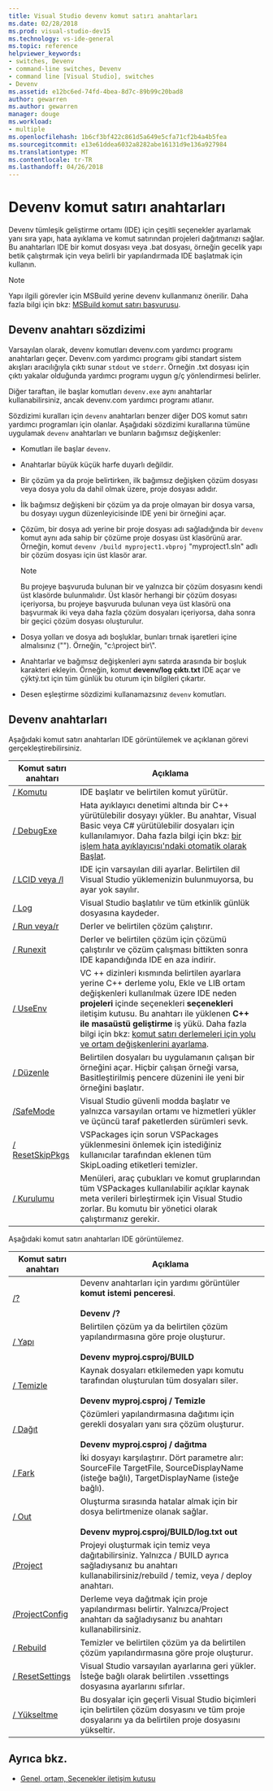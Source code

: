 ```yaml
---
title: Visual Studio devenv komut satırı anahtarları
ms.date: 02/28/2018
ms.prod: visual-studio-dev15
ms.technology: vs-ide-general
ms.topic: reference
helpviewer_keywords:
- switches, Devenv
- command-line switches, Devenv
- command line [Visual Studio], switches
- Devenv
ms.assetid: e12bc6ed-74fd-4bea-8d7c-89b99c20bad8
author: gewarren
ms.author: gewarren
manager: douge
ms.workload:
- multiple
ms.openlocfilehash: 1b6cf3bf422c861d5a649e5cfa71cf2b4a4b5fea
ms.sourcegitcommit: e13e61ddea6032a8282abe16131d9e136a927984
ms.translationtype: MT
ms.contentlocale: tr-TR
ms.lasthandoff: 04/26/2018
---
```

# <a name="devenv-command-line-switches"></a>Devenv komut satırı anahtarları

Devenv tümleşik geliştirme ortamı (IDE) için çeşitli seçenekler ayarlamak yanı sıra yapı, hata ayıklama ve komut satırından projeleri dağıtmanızı sağlar. Bu anahtarları IDE bir komut dosyası veya .bat dosyası, örneğin gecelik yapı betik çalıştırmak için veya belirli bir yapılandırmada IDE başlatmak için kullanın.

> [!NOTE]
> Yapı ilgili görevler için MSBuild yerine devenv kullanmanız önerilir. Daha fazla bilgi için bkz: [MSBuild komut satırı başvurusu](../../msbuild/msbuild-command-line-reference.md).

## <a name="devenv-switch-syntax"></a>Devenv anahtarı sözdizimi

Varsayılan olarak, devenv komutları devenv.com yardımcı programı anahtarları geçer. Devenv.com yardımcı programı gibi standart sistem akışları aracılığıyla çıktı sunar `stdout` ve `stderr`. Örneğin .txt dosyası için çıktı yakalar olduğunda yardımcı programı uygun g/ç yönlendirmesi belirler.

Diğer taraftan, ile başlar komutları `devenv.exe` aynı anahtarlar kullanabilirsiniz, ancak devenv.com yardımcı programı atlanır.

Sözdizimi kuralları için `devenv` anahtarları benzer diğer DOS komut satırı yardımcı programları için olanlar. Aşağıdaki sözdizimi kurallarına tümüne uygulamak `devenv` anahtarları ve bunların bağımsız değişkenler:

- Komutları ile başlar `devenv`.

- Anahtarlar büyük küçük harfe duyarlı değildir.

- Bir çözüm ya da proje belirtirken, ilk bağımsız değişken çözüm dosyası veya dosya yolu da dahil olmak üzere, proje dosyası adıdır.

- İlk bağımsız değişkeni bir çözüm ya da proje olmayan bir dosya varsa, bu dosyayı uygun düzenleyicisinde IDE yeni bir örneğini açar.

- Çözüm, bir dosya adı yerine bir proje dosyası adı sağladığında bir `devenv` komut aynı ada sahip bir çözüme proje dosyası üst klasörünü arar. Örneğin, komut `devenv /build myproject1.vbproj` "myproject1.sln" adlı bir çözüm dosyası için üst klasör arar.

    > [!NOTE]
    > Bu projeye başvuruda bulunan bir ve yalnızca bir çözüm dosyasını kendi üst klasörde bulunmalıdır. Üst klasör herhangi bir çözüm dosyası içeriyorsa, bu projeye başvuruda bulunan veya üst klasörü ona başvurmak iki veya daha fazla çözüm dosyaları içeriyorsa, daha sonra bir geçici çözüm dosyası oluşturulur.

- Dosya yolları ve dosya adı boşluklar, bunları tırnak işaretleri içine almalısınız (""). Örneğin, "c:\project bir\\".

- Anahtarlar ve bağımsız değişkenleri aynı satırda arasında bir boşluk karakteri ekleyin. Örneğin, komut **devenv/log çıktı.txt** IDE açar ve çýktý.txt için tüm günlük bu oturum için bilgileri çıkartır.

- Desen eşleştirme sözdizimi kullanamazsınız `devenv` komutları.

## <a name="devenv-switches"></a>Devenv anahtarları

Aşağıdaki komut satırı anahtarları IDE görüntülemek ve açıklanan görevi gerçekleştirebilirsiniz.

|Komut satırı anahtarı|Açıklama|
|-------------------------|-----------------|
|[/ Komutu](../../ide/reference/command-devenv-exe.md)|IDE başlatır ve belirtilen komut yürütür.|
|[/ DebugExe](../../ide/reference/debugexe-devenv-exe.md)|Hata ayıklayıcı denetimi altında bir C++ yürütülebilir dosyayı yükler. Bu anahtar, Visual Basic veya C# yürütülebilir dosyaları için kullanılamıyor. Daha fazla bilgi için bkz: [bir işlem hata ayıklayıcısı'ndaki otomatik olarak Başlat](../../debugger/debug-multiple-processes.md#BKMK_Automatically_start_an_process_in_the_debugger).|
|[/ LCID veya /l](../../ide/reference/lcid-devenv-exe.md)|IDE için varsayılan dili ayarlar. Belirtilen dil Visual Studio yüklemenizin bulunmuyorsa, bu ayar yok sayılır.|
|[/ Log](../../ide/reference/log-devenv-exe.md)|Visual Studio başlatılır ve tüm etkinlik günlük dosyasına kaydeder.|
|[/ Run veya/r](../../ide/reference/run-devenv-exe.md)|Derler ve belirtilen çözüm çalıştırır.|
|[/ Runexit](../../ide/reference/runexit-devenv-exe.md)|Derler ve belirtilen çözüm için çözümü çalıştırılır ve çözüm çalışması bittikten sonra IDE kapandığında IDE en aza indirir.|
|[/ UseEnv](../../ide/reference/useenv-devenv-exe.md)|VC ++ dizinleri kısmında belirtilen ayarlara yerine C++ derleme yolu, Ekle ve LIB ortam değişkenleri kullanılmak üzere IDE neden **projeleri** içinde seçenekleri **seçenekleri** iletişim kutusu. Bu anahtarı ile yüklenen **C++ ile masaüstü geliştirme** iş yükü. Daha fazla bilgi için bkz: [komut satırı derlemeleri için yolu ve ortam değişkenlerini ayarlama](/cpp/build/setting-the-path-and-environment-variables-for-command-line-builds).|
|[/ Düzenle](../../ide/reference/edit-devenv-exe.md)|Belirtilen dosyaları bu uygulamanın çalışan bir örneğini açar. Hiçbir çalışan örneği varsa, Basitleştirilmiş pencere düzenini ile yeni bir örneğini başlatır.|
|[/SafeMode](../../ide/reference/safemode-devenv-exe.md)|Visual Studio güvenli modda başlatır ve yalnızca varsayılan ortamı ve hizmetleri yükler ve üçüncü taraf paketlerden sürümleri sevk.|
|[/ ResetSkipPkgs](../../ide/reference/resetskippkgs-devenv-exe.md)|VSPackages için sorun VSPackages yüklenmesini önlemek için istediğiniz kullanıcılar tarafından eklenen tüm SkipLoading etiketleri temizler.|
|[/ Kurulumu](../../ide/reference/setup-devenv-exe.md)|Menüleri, araç çubukları ve komut gruplarından tüm VSPackages kullanılabilir açıklar kaynak meta verileri birleştirmek için Visual Studio zorlar. Bu komutu bir yönetici olarak çalıştırmanız gerekir.|

Aşağıdaki komut satırı anahtarları IDE görüntülemez.

|Komut satırı anahtarı|Açıklama|
|-------------------------|-----------------|
|[/?](../../ide/reference/q-devenv-exe.md)|Devenv anahtarları için yardımı görüntüler **komut istemi penceresi**.<br /><br /> **Devenv /?**|
|[/ Yapı](../../ide/reference/build-devenv-exe.md)|Belirtilen çözüm ya da belirtilen çözüm yapılandırmasına göre proje oluşturur.<br /><br /> **Devenv myproj.csproj/BUILD**|
|[/ Temizle](../../ide/reference/clean-devenv-exe.md)|Kaynak dosyaları etkilemeden yapı komutu tarafından oluşturulan tüm dosyaları siler.<br /><br /> **Devenv myproj.csproj / Temizle**|
|[/ Dağıt](../../ide/reference/deploy-devenv-exe.md)|Çözümleri yapılandırmasına dağıtımı için gerekli dosyaları yanı sıra çözüm oluşturur.<br /><br /> **Devenv myproj.csproj / dağıtma**|
|[/ Fark](../../ide/reference/diff.md)|İki dosyayı karşılaştırır. Dört parametre alır: SourceFile TargetFile, SourceDisplayName (isteğe bağlı), TargetDisplayName (isteğe bağlı).|
|[/ Out](../../ide/reference/out-devenv-exe.md)|Oluşturma sırasında hatalar almak için bir dosya belirtmenize olanak sağlar.<br /><br /> **Devenv myproj.csproj/BUILD/log.txt out**|
|[/Project](../../ide/reference/project-devenv-exe.md)|Projeyi oluşturmak için temiz veya dağıtabilirsiniz. Yalnızca / BUILD ayrıca sağladıysanız bu anahtarı kullanabilirsiniz/rebuild / temiz, veya / deploy anahtarı.|
|[/ProjectConfig](../../ide/reference/projectconfig-devenv-exe.md)|Derleme veya dağıtmak için proje yapılandırması belirtir. Yalnızca/Project anahtarı da sağladıysanız bu anahtarı kullanabilirsiniz.|
|[/ Rebuild](../../ide/reference/rebuild-devenv-exe.md)|Temizler ve belirtilen çözüm ya da belirtilen çözüm yapılandırmasına göre proje oluşturur.|
|[/ ResetSettings](../../ide/reference/resetsettings-devenv-exe.md)|Visual Studio varsayılan ayarlarına geri yükler. İsteğe bağlı olarak belirtilen .vssettings dosyasına ayarlarını sıfırlar.|
|[/ Yükseltme](../../ide/reference/upgrade-devenv-exe.md)|Bu dosyalar için geçerli Visual Studio biçimleri için belirtilen çözüm dosyasını ve tüm proje dosyalarını ya da belirtilen proje dosyasını yükseltir.|

## <a name="see-also"></a>Ayrıca bkz.

* [Genel, ortam, Seçenekler iletişim kutusu](../../ide/reference/general-environment-options-dialog-box.md)